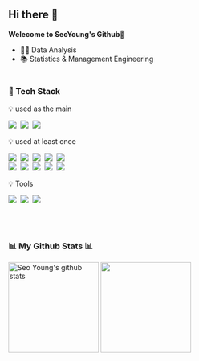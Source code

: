 ## Hi there 👋

**Welecome to SeoYoung's Github🙌**

- 👩‍💻 Data Analysis
- 📚 Statistics & Management Engineering
<br></br>
<h3>💪 Tech Stack</h3>
<p> 💡 used as the main </p>
<p>
  <img src="https://img.shields.io/badge/Python-3766AB?style=flat-square&logo=Python&logoColor=white"/></a>&nbsp
  <img src="https://img.shields.io/badge/R-276DC3?style=flat-square&logo=R&logoColor=white"/></a>&nbsp
  <img src="https://img.shields.io/badge/MySQL-4479A1?style=flat-square&logo=MySQL&logoColor=white"/></a>&nbsp
</p>
<p> 💡 used at least once </p>
<p>
  <img src="https://img.shields.io/badge/SAS-0FAAFF?style=flat-square&logo=SAS&logoColor=white"/></a>&nbsp
  <img src="https://img.shields.io/badge/SPSS-F43059?style=flat-square&logo=SPSS&logoColor=white"/></a>&nbsp
  <img src="https://img.shields.io/badge/Oracle-F80000?style=flat-square&logo=Oracle&logoColor=white"/></a>&nbsp
<!--   <img src="https://img.shields.io/badge/Java-007396?style=flat-square&logo=Java&logoColor=white"/></a>&nbsp -->
  <img src ="https://img.shields.io/badge/JavaScript-F7DF1E.svg?&style=flat-square&logo=JavaScript&logoColor=white"/>&nbsp
  <img src ="https://img.shields.io/badge/React-61DAFB.svg?&style=flat-square&logo=React&logoColor=white"/>&nbsp
  <br>
<!--   <img src="https://img.shields.io/badge/Spring-6DB33F?style=flat-square&logo=Spring&logoColor=white"/></a>&nbsp -->
  <img src="https://img.shields.io/badge/SpringBoot-6DB33F?style=flat-square&logo=SpringBoot&logoColor=white"/></a>&nbsp 
<!--   <img src="https://img.shields.io/badge/Node.js-339933?style=flat-square&logo=Node.js&logoColor=white"/></a>&nbsp -->
  <img src="https://img.shields.io/badge/Css3-1572B6?style=flat-square&logo=Css3&logoColor=white"/></a>&nbsp
  <img src="https://img.shields.io/badge/Html5-E34F26?style=flat-square&logo=Html5&logoColor=white"/></a>&nbsp
<!--   <br> -->
  <img src="https://img.shields.io/badge/Linux-FCC624?style=flat-square&logo=Linux&logoColor=white"/></a>&nbsp
<!--   <img src="https://img.shields.io/badge/Django-092E20?style=flat-square&logo=Django&logoColor=white"/></a>&nbsp
  <img src="https://img.shields.io/badge/Docker-2496ED?style=flat-square&logo=Docker&logoColor=white"/></a>&nbsp
  <img src="https://img.shields.io/badge/kubernetes-326CE5?style=flat-square&logo=kubernetes&logoColor=white"/></a>&nbsp -->
  <img src="https://img.shields.io/badge/FastAPI-009688?style=flat-square&logo=FastAPI&logoColor=white"/></a>&nbsp
</p>
<p> 💡 Tools</p>
<p>
  <img src="https://img.shields.io/badge/GitHub-181717?style=flat-square&logo=GitHub&logoColor=white"/></a>&nbsp
  <img src="https://img.shields.io/badge/Notion-000000?style=flat-square&logo=Notion&logoColor=white"/></a>&nbsp
  <img src="https://img.shields.io/badge/Slack-4A154B?style=flat-square&logo=Slack&logoColor=white"/></a>
</p>
<br></br>
<h3>📊 My Github Stats 📊</h3>

<a href="https://github.com/leeseo0"><img align="center" style="height:180px" src="https://github-readme-stats.vercel.app/api?username=leeseo0&show_icons=true&include_all_commits=true&theme=dark&hide_border=true" alt="Seo Young's github stats" /></a>
<a href="https://github.com/leeseo0"><img align="center" style="height:180px" src="https://github-readme-stats.vercel.app/api/top-langs/?username=leeseo0&layout=compact&theme=dark&hide_border=true" /></a>
